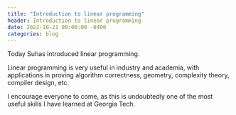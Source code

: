 ```yaml
---
title: "Introduction to linear programming"
header: Introduction to linear programming
date: 2022-10-21 00:00:00 -0400
categories: blog
---
```


Today Suhas introduced linear programming.

Linear programming is very useful in industry and academia,
with applications in proving algorithm correctness,
geometry, complexity theory, compiler design, etc.

I encourage everyone to come, as this is undoubtedly one
of the most useful skills I have learned at Georgia Tech.

